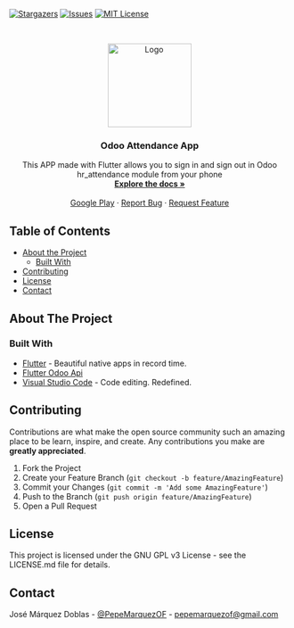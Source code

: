 [![Stargazers][stars-shield]](https://github.com/IronSenior/Odoo-hr-attendance-Phone-App/stargazers)
[![Issues][issues-shield]](https://github.com/IronSenior/Odoo-hr-attendance-Phone-App/issues)
[![MIT License][license-shield]](https://github.com/IronSenior/Odoo-hr-attendance-Phone-App/blob/master/LICENSE)


<!-- PROJECT LOGO -->
<br />
<p align="center">
  <a href="https://github.com/IronSenior/Odoo-hr-attendance-Phone-App">
    <img src="https://raw.githubusercontent.com/IronSenior/Odoo-hr-attendance-Phone-App/master/android/app/src/main/ic_launcher.png" alt="Logo" width="150" height="150">
  </a>

  <h3 align="center">Odoo Attendance App</h3>

  <p align="center">
    This APP made with Flutter allows you to sign in and sign out in Odoo hr_attendance module from your phone
    <br />
    <a href="https://github.com/IronSenior/Odoo-hr-attendance-Phone-App"><strong>Explore the docs »</strong></a>
    <br />
    <br />
    <a href="https://play.google.com/store/apps/details?id=com.ironsenior.odoo_hr">Google Play</a>
    ·
    <a href="https://github.com/IronSenior/Odoo-hr-attendance-Phone-App/issues">Report Bug</a>
    ·
    <a href="https://github.com/IronSenior/Odoo-hr-attendance-Phone-App/issues">Request Feature</a>
  </p>
</p>



<!-- TABLE OF CONTENTS -->
## Table of Contents

* [About the Project](#about-the-project)
  * [Built With](#built-with)
* [Contributing](#contributing)
* [License](#license)
* [Contact](#contact)



<!-- ABOUT THE PROJECT -->
## About The Project



### Built With

* [Flutter](https://flutter.dev/) -  Beautiful native apps in record time.
* [Flutter Odoo Api](https://pub.dev/packages/odoo_api)
* [Visual Studio Code](https://code.visualstudio.com/) - Code editing. Redefined.


<!-- CONTRIBUTING -->
## Contributing

Contributions are what make the open source community such an amazing place to be learn, inspire, and create. Any contributions you make are **greatly appreciated**.

1. Fork the Project
2. Create your Feature Branch (`git checkout -b feature/AmazingFeature`)
3. Commit your Changes (`git commit -m 'Add some AmazingFeature'`)
4. Push to the Branch (`git push origin feature/AmazingFeature`)
5. Open a Pull Request



<!-- LICENSE -->
## License

This project is licensed under the GNU GPL v3 License - see the LICENSE.md file for details.



<!-- CONTACT -->
## Contact

José Márquez Doblas - [@PepeMarquezOF](https://twitter.com/PepeMarquezOF) - pepemarquezof@gmail.com



<!-- MARKDOWN LINKS & IMAGES -->
<!-- https://www.markdownguide.org/basic-syntax/#reference-style-links -->
[contributors-shield]: https://img.shields.io/github/contributors/IronSenior/Odoo-hr-attendance-Phone-App
[forks-shield]: https://img.shields.io/github/forks/IronSenior/Odoo-hr-attendance-Phone-App
[stars-shield]: https://img.shields.io/github/stars/IronSenior/Odoo-hr-attendance-Phone-App
[issues-shield]: https://img.shields.io/github/issues/IronSenior/Odoo-hr-attendance-Phone-App
[license-shield]: https://img.shields.io/github/license/IronSenior/Odoo-hr-attendance-Phone-App
